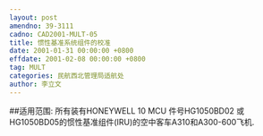 ```yaml
---
layout: post
amendno: 39-3111
cadno: CAD2001-MULT-05
title: 惯性基准系统组件的校准
date: 2001-01-31 00:00:00 +0800
effdate: 2001-02-08 00:00:00 +0800
tag: MULT
categories: 民航西北管理局适航处
author: 李立文
---
```


##适用范围:
所有装有HONEYWELL 10 MCU 件号HG1050BD02 或 HG1050BD05的惯性基准组件(IRU)的空中客车A310和A300-600飞机.

